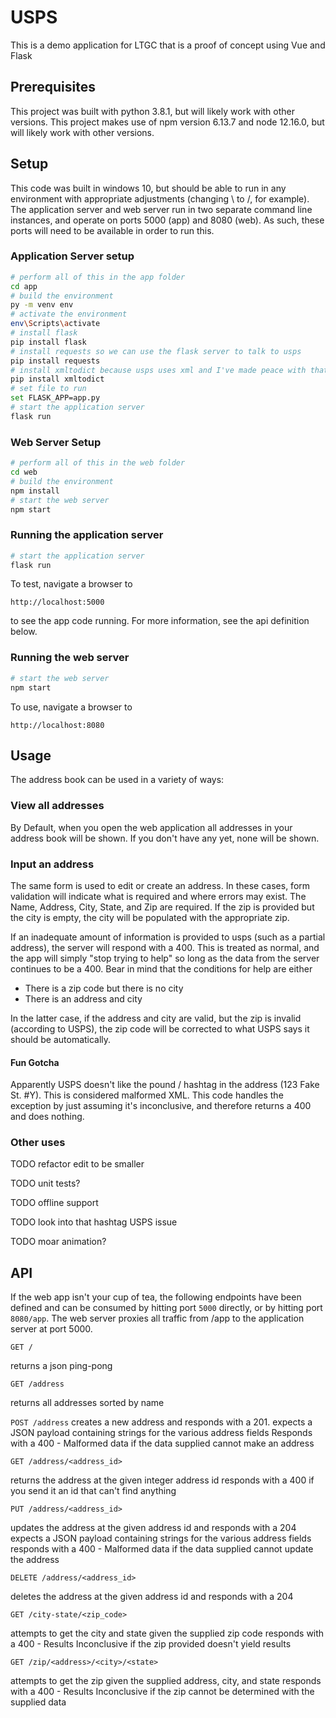 # USPS

This is a demo application for LTGC that is a proof of concept using Vue and Flask

## Prerequisites
This project was built with python 3.8.1, but will likely work with other versions. This project makes use of npm version 6.13.7 and node 12.16.0, but will likely work with other versions.

## Setup
This code was built in windows 10, but should be able to run in any environment with appropriate adjustments (changing \ to /, for example). The application server and web server run in two separate command line instances, and operate on ports 5000 (app) and 8080 (web). As such, these ports will need to be available in order to run this.

### Application Server setup

```bash
# perform all of this in the app folder
cd app
# build the environment
py -m venv env
# activate the environment
env\Scripts\activate
# install flask
pip install flask
# install requests so we can use the flask server to talk to usps
pip install requests
# install xmltodict because usps uses xml and I've made peace with that
pip install xmltodict
# set file to run
set FLASK_APP=app.py
# start the application server
flask run

```

### Web Server Setup

```bash
# perform all of this in the web folder
cd web
# build the environment
npm install
# start the web server
npm start

```

### Running the application server
```bash
# start the application server
flask run

```

To test, navigate a browser to
```
http://localhost:5000
```
to see the app code running. For more information, see the api definition below.

### Running the web server

```bash
# start the web server
npm start

```
To use, navigate a browser to
```
http://localhost:8080
```

## Usage
The address book can be used in a variety of ways:

### View all addresses
By Default, when you open the web application all addresses in your address book will be shown. If
you don't have any yet, none will be shown.

### Input an address
The same form is used to edit or create an address. In these cases, form validation will indicate
what is required and where errors may exist. The Name, Address, City, State, and Zip are required.
If the zip is provided but the city is empty, the city will be populated with the appropriate zip.

If an inadequate amount of information is provided to usps (such as a partial address), the server
will respond with a 400. This is treated as normal, and the app will simply "stop trying to help"
so long as the data from the server continues to be a 400. Bear in mind that the conditions for help
are either

 - There is a zip code but there is no city
 - There is an address and city

In the latter case, if the address and city are valid, but the zip is invalid (according to USPS),
the zip code will be corrected to what USPS says it should be automatically.

#### Fun Gotcha

Apparently USPS doesn't like the pound / hashtag in the address (123 Fake St. #Y). This is
considered malformed XML. This code handles the exception by just assuming it's inconclusive, and
therefore returns a 400 and does nothing.

### Other uses
TODO refactor edit to be smaller

TODO unit tests?

TODO offline support

TODO look into that hashtag USPS issue

TODO moar animation?

## API
If the web app isn't your cup of tea, the following endpoints have been defined and can be consumed by hitting port `5000` directly, or by hitting port `8080/app`. The web server proxies all traffic from /app to the application server at port 5000.

```GET /```

returns a json ping-pong

```GET /address```

returns all addresses sorted by name

```POST /address```
creates a new address and responds with a 201.
expects a JSON payload containing strings for the various address fields
Responds with a 400 - Malformed data if the data supplied cannot make an address

```GET /address/<address_id>```

returns the address at the given integer address id
responds with a 400 if you send it an id that can't find anything

```PUT /address/<address_id>```

updates the address at the given address id and responds with a 204
expects a JSON payload containing strings for the various address fields
responds with a 400 - Malformed data if the data supplied cannot update the address

```DELETE /address/<address_id>```

deletes the address at the given address id and responds with a 204

```GET /city-state/<zip_code>```

attempts to get the city and state given the supplied zip code
responds with a 400 - Results Inconclusive if the zip provided doesn't yield results

```GET /zip/<address>/<city>/<state>```

attempts to get the zip given the supplied address, city, and state
responds with a 400 - Results Inconclusive if the zip cannot be determined with the supplied data
